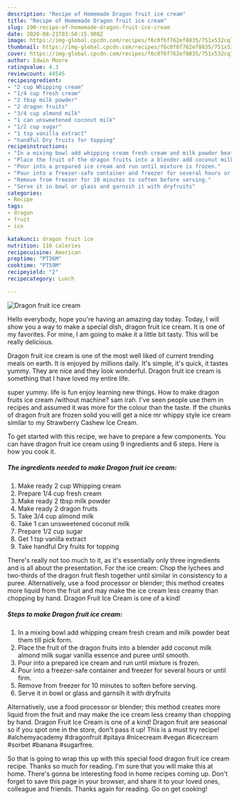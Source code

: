 ```yaml
---
description: "Recipe of Homemade Dragon fruit ice cream"
title: "Recipe of Homemade Dragon fruit ice cream"
slug: 190-recipe-of-homemade-dragon-fruit-ice-cream
date: 2020-08-21T03:50:15.908Z
image: https://img-global.cpcdn.com/recipes/f6c0f6f762ef8835/751x532cq70/dragon-fruit-ice-cream-recipe-main-photo.jpg
thumbnail: https://img-global.cpcdn.com/recipes/f6c0f6f762ef8835/751x532cq70/dragon-fruit-ice-cream-recipe-main-photo.jpg
cover: https://img-global.cpcdn.com/recipes/f6c0f6f762ef8835/751x532cq70/dragon-fruit-ice-cream-recipe-main-photo.jpg
author: Edwin Moore
ratingvalue: 4.3
reviewcount: 44545
recipeingredient:
- "2 cup Whipping cream"
- "1/4 cup fresh cream"
- "2 tbsp milk powder"
- "2 dragon fruits"
- "3/4 cup almond milk"
- "1 can unsweetened coconut milk"
- "1/2 cup sugar"
- "1 tsp vanilla extract"
- "handful Dry fruits for topping"
recipeinstructions:
- "In a mixing bowl add whipping cream fresh cream and milk powder beat them till pick form."
- "Place the fruit of the dragon fruits into a blender add coconut milk almond milk sugar vanilla essence and puree until smooth."
- "Pour into a prepared ice cream and run until mixture is frozen."
- "Pour into a freezer-safe container and freezer for several hours or until firm."
- "Remove from freezer for 10 minutes to soften before serving."
- "Serve it in bowl or glass and garnsih it with dryfruits"
categories:
- Recipe
tags:
- dragon
- fruit
- ice

katakunci: dragon fruit ice 
nutrition: 110 calories
recipecuisine: American
preptime: "PT36M"
cooktime: "PT59M"
recipeyield: "2"
recipecategory: Lunch

---
```



![Dragon fruit ice cream](https://img-global.cpcdn.com/recipes/f6c0f6f762ef8835/751x532cq70/dragon-fruit-ice-cream-recipe-main-photo.jpg)

Hello everybody, hope you're having an amazing day today. Today, I will show you a way to make a special dish, dragon fruit ice cream. It is one of my favorites. For mine, I am going to make it a little bit tasty. This will be really delicious.

Dragon fruit ice cream is one of the most well liked of current trending meals on earth. It is enjoyed by millions daily. It's simple, it's quick, it tastes yummy. They are nice and they look wonderful. Dragon fruit ice cream is something that I have loved my entire life.

super yummy. life is fun enjoy learning new things. How to make dragon fruits ice cream /without machine? sam irah. I&#39;ve seen people use them in recipes and assumed it was more for the colour than the taste. If the chunks of dragon fruit are frozen solid you will get a nice mr whippy style ice cream similar to my Strawberry Cashew Ice Cream.


To get started with this recipe, we have to prepare a few components. You can have dragon fruit ice cream using 9 ingredients and 6 steps. Here is how you cook it.

<!--inarticleads1-->

##### The ingredients needed to make Dragon fruit ice cream:

1. Make ready 2 cup Whipping cream
1. Prepare 1/4 cup fresh cream
1. Make ready 2 tbsp milk powder
1. Make ready 2 dragon fruits
1. Take 3/4 cup almond milk
1. Take 1 can unsweetened coconut milk
1. Prepare 1/2 cup sugar
1. Get 1 tsp vanilla extract
1. Take handful Dry fruits for topping


There&#39;s really not too much to it, as it&#39;s essentially only three ingredients and is all about the presentation. For the ice cream: Chop the lychees and two-thirds of the dragon fruit flesh together until similar in consistency to a puree. Alternatively, use a food processor or blender; this method creates more liquid from the fruit and may make the ice cream less creamy than chopping by hand. Dragon Fruit Ice Cream is one of a kind! 

<!--inarticleads2-->

##### Steps to make Dragon fruit ice cream:

1. In a mixing bowl add whipping cream fresh cream and milk powder beat them till pick form.
1. Place the fruit of the dragon fruits into a blender add coconut milk almond milk sugar vanilla essence and puree until smooth.
1. Pour into a prepared ice cream and run until mixture is frozen.
1. Pour into a freezer-safe container and freezer for several hours or until firm.
1. Remove from freezer for 10 minutes to soften before serving.
1. Serve it in bowl or glass and garnsih it with dryfruits


Alternatively, use a food processor or blender; this method creates more liquid from the fruit and may make the ice cream less creamy than chopping by hand. Dragon Fruit Ice Cream is one of a kind! Dragon fruit are seasonal so if you spot one in the store, don&#39;t pass it up! This is a must try recipe! #alchemyacademy #dragonfruit #pitaya #nicecream #vegan #icecream #sorbet #banana #sugarfree. 

So that is going to wrap this up with this special food dragon fruit ice cream recipe. Thanks so much for reading. I'm sure that you will make this at home. There's gonna be interesting food in home recipes coming up. Don't forget to save this page in your browser, and share it to your loved ones, colleague and friends. Thanks again for reading. Go on get cooking!
